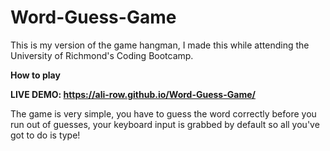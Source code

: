 # Word-Guess-Game
This is my version of the game hangman, I made this while attending the University of Richmond's Coding Bootcamp.

**How to play**

**LIVE DEMO: https://ali-row.github.io/Word-Guess-Game/**

The game is very simple, you have to guess the word correctly before you run out of guesses, your keyboard input is grabbed by default so all you've got to do is type!
  
  
